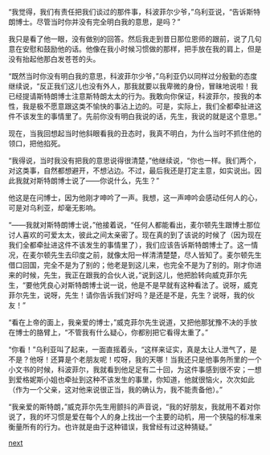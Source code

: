 
“我觉得，我们有责任把我们谈过的那件事，科波菲尔少爷，”乌利亚说，“告诉斯特朗博士。尽管当时你并没有完全明白我的意思，是吗？”

我只是看了他一眼，没有做别的回答。然后我走到昔日那位恩师的跟前，说了几句意在安慰和鼓励他的话。他像在我小时候习惯做的那样，把手放在我的肩上，但是没有抬起他那白发苍苍的头。

“既然当时你没有明白我的意思，科波菲尔少爷，”乌利亚仍以同样过分殷勤的态度继续说，“反正我们这儿也没有外人，那我就要以我卑微的身份，冒昧地说啦！我已经提请斯特朗博士注意斯特朗太太的行为。我敢向你保证，科波菲尔，按我的本性，我是极不愿意跟这类不愉快的事沾上边的。可是，实际上，我们全都牵扯进这件不该发生的事情里了。先前你没有明白我说的话，先生，我说的就是这个意思。”

现在，当我回想起当时他斜眼看我的丑态时，我真不明白，为什么当时不抓住他的领口，把他掐死。

“我得说，当时我没有把我的意思说得很清楚，”他继续说，“你也一样。我们两个，对这类事，自然都想避开，不想沾边。不过，最后我还是打定主意，如实说出。因此我就对斯特朗博士说了——你说什么，先生？”

他这是在问博士，因为他刚才呻吟了一声。我想，这一声呻吟会感动任何人的心，可是对乌利亚，却毫无影响。

“——我就对斯特朗博士说，”他接着说，“任何人都能看出，麦尔顿先生跟博士那位讨人喜欢的可爱太太，彼此之间太亲密了。现在真的到了该说的时候了（因为现在我们全都牵扯进这件不该发生的事情里了），我们应该告诉斯特朗博士了。这一情况，在麦尔顿先生去印度之前，就像太阳一样清清楚楚，尽人皆知了。麦尔顿先生借口回国，完全不是为了别的；他老是到这儿来，也完全不是为了别的。刚才你进来的时候，先生，我正在跟我的合伙人说，”说到这儿，他把脸转向威克菲尔先生，“要他凭良心对斯特朗博士说一说，他是不是早就有这种看法了。说呀，威克菲尔先生，说呀，先生！请你告诉我们好吗？是还是不是，先生？说呀，我的伙友！”

“看在上帝的面上，我亲爱的博士，”威克菲尔先生说道，又把他那犹豫不决的手放在博士的胳臂上，“不管我有什么疑心，你都别把它看得太重了。”

“你看！”乌利亚叫了起来，一面直摇着头，“这样来证实，真是太让人泄气了，是不是？他呀！还算是个老朋友呢！哎呀，我的天哪！当我还只是他事务所里的一个小文书的时候，科波菲尔，我就看到他足足有二十回，为这件事感到很不安；一想到爱格妮斯小姐也牵扯到这种不该发生的事里，你知道，他就很恼火，次次如此（作为一个父亲，这对他来说很正当，我的确认为，我不能责备他）。”

“我亲爱的斯特朗，”威克菲尔先生用颤抖的声音说，“我的好朋友，我就用不着对你说了，我的坏习惯是爱在每个人的身上找出一个主要的动机，用一个狭隘的标准来衡量所有的行为。也许就是由于这种错误，我曾经有过这种猜疑。”

[next](page544.md)